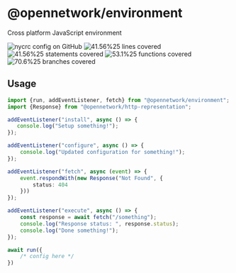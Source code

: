 # @opennetwork/environment

Cross platform JavaScript environment

[//]: # (badges)

![nycrc config on GitHub](https://img.shields.io/nycrc/virtualstate/x) ![41.56%25 lines covered](https://img.shields.io/badge/lines-41.56%25-yellow) ![41.56%25 statements covered](https://img.shields.io/badge/statements-41.56%25-yellow) ![53.1%25 functions covered](https://img.shields.io/badge/functions-53.1%25-yellow) ![70.6%25 branches covered](https://img.shields.io/badge/branches-70.6%25-yellow)

[//]: # (badges)

## Usage

```typescript
import {run, addEventListener, fetch} from "@opennetwork/environment"; 
import {Response} from "@opennetwork/http-representation";

addEventListener("install", async () => {
   console.log("Setup something!"); 
});

addEventListener("configure", async () => {
    console.log("Updated configuration for something!");
});

addEventListener("fetch", async (event) => {
    event.respondWith(new Response("Not Found", {
        status: 404
    }))
});

addEventListener("execute", async () => {
    const response = await fetch("/something");
    console.log("Response status: ", response.status);
    console.log("Done something!");
});

await run({
    /* config here */
})
```
